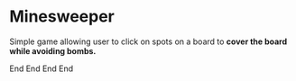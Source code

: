 # Minesweeper


Simple game allowing user to click on spots on a board to **cover the board while avoiding bombs.**


End
End
End
End
